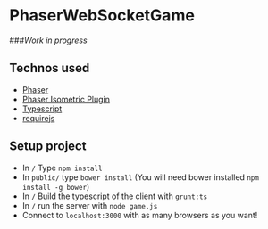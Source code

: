 # PhaserWebSocketGame

###*Work in progress*

## Technos used
* [Phaser](http://www.phaser.io/)
* [Phaser Isometric Plugin](http://www.rotates.org/phaser/iso/)
* [Typescript](http://www.typescriptlang.org/)
* [requirejs](http://requirejs.org/)

## Setup project
* In `/` Type `npm install`
* In `public/` type `bower install` (You will need bower installed `npm install -g bower`)
* In `/` Build the typescript of the client with `grunt:ts`
* In `/` run the server with `node game.js`
* Connect to `localhost:3000` with as many browsers as you want!

